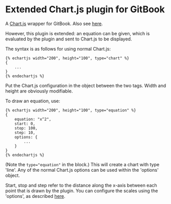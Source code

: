# Extended Chart.js plugin for GitBook

A [Chart.js](http://www.chartjs.org/) wrapper for GitBook. Also see [here](https://github.com/chartjs/gitbook-plugin-chartjs).

However, this plugin is extended: an equation can be given, which is evaluated by the plugin and sent to Chart.js to be displayed.

The syntax is as follows for using normal Chart.js:

```
{% echartjs width="200", height="100", type="chart" %}
{
    ...
}
{% endechartjs %}
```

Put the Chart.js configuration in the object between the two tags. Width and height are obviously modifiable.

To draw an equation, use:

```
{% echartjs width="200", height="100", type="equation" %}
{
    equation: "x^2",
    start: 0,
    stop: 100,
    step: 10,
    options: {
        ...
    }
}
{% endechartjs %}
```

(Note the `type="equation"` in the block.) This will create a chart with type 'line'. Any of the normal Chart.js options can be used within the 'options' object.

Start, stop and step refer to the distance along the x-axis between each point that is drawn by the plugin. You can configure the scales using the 'options', as described [here](http://www.chartjs.org/docs/latest/axes/cartesian/linear.html).
